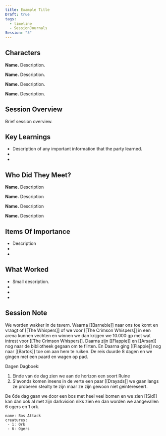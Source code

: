 ```yaml
---
title: Example Title
Draft: true
tags:
  - timeline
  - SessionJournals
Session: "5"
---
```



## Characters 
 
**Name.** Description. 
 
**Name.** Description. 
 
**Name.** Description. 
 
**Name.** Description. 
 
## Session Overview 
 
Brief session overview.

## Key Learnings

- Description of any important information that the party learned.
- 
- 
 
## Who Did They Meet?
 
**Name.** Description 
 
**Name.** Description 
 
**Name.** Description 
 
**Name.** Description 
 
## Items Of Importance
 
- Description
- 
- 

## What Worked 
 
- Small description.
- 
- 
- 
## Session Note
We worden wakker in de tavern. Waarna [[Barnebie]] naar ons toe komt en vraagt of [[The Whispers]] of we voor [[The Crimson Whispers]] in een arena kunnen vechten en winnen we dan krijgen we 10.000 gp met wat intrest voor [[The Crimson Whispers]]. Daarna zijn [[Flappie]] en [[Arsan]] nog naar de bibliotheek gegaan om te flirten. En Daarna ging [[Flappie]] nog naar [[Bartok]] toe om aan hem te ruiken. De reis duurde 8 dagen en we gingen met een paard en wagen op pad. 


Dagen Dagboek:
1. Einde van de dag zien we aan de horizon een soort Ruine
2. S'avonds komen ineens in de verte een paar [[Drayads]] we gaan langs ze proberen stealty te zijn maar ze zijn gewoon niet geintereseert.

De 6de dag gaan we door een bos met heel veel bomen en we zien [[Sid]] kan dan ook al met zijn darkvision niks zien en dan worden we aangevallen 6 ogers en 1 ork.

```encounter
name: Bos Attack
creatures:
 - 1: Ork
 - 6: Ogers
```

